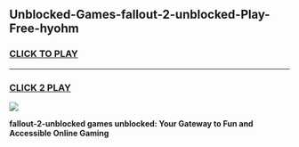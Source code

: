 
## Unblocked-Games-fallout-2-unblocked-Play-Free-hyohm
<h3>
<a href="https://premium76.site?title=fallout-2-unblocked&ref=10A">CLICK TO PLAY</a></h3>
<hr>

<h3>
<a href="https://premium76.site?title=fallout-2-unblocked&ref=10A">CLICK 2 PLAY</a>
  
</h3>

<a href="https://premium76.site?title=fallout-2-unblocked&ref=10A"><img src="https://clearcache.store/games.png"></a>


**fallout-2-unblocked games unblocked: Your Gateway to Fun and Accessible Online Gaming**
